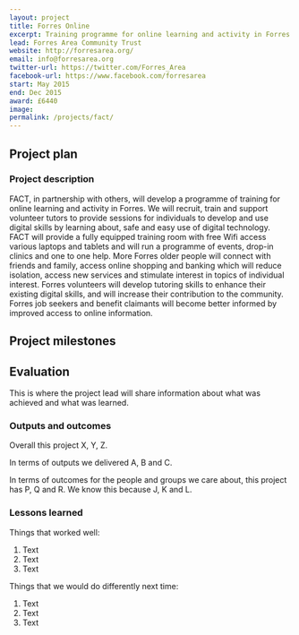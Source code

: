 ```yaml
---
layout: project
title: Forres Online
excerpt: Training programme for online learning and activity in Forres.
lead: Forres Area Community Trust
website: http://forresarea.org/
email: info@forresarea.org
twitter-url: https://twitter.com/Forres_Area
facebook-url: https://www.facebook.com/forresarea
start: May 2015
end: Dec 2015
award: £6440
image:
permalink: /projects/fact/ 
---
```


## Project plan

### Project description

FACT, in partnership with others, will develop a programme of training for online learning and activity in Forres. We will recruit, train and support volunteer tutors to provide sessions for individuals to develop and use digital skills by learning about, safe and easy use of digital technology. FACT will provide a fully equipped training room with free Wifi access various laptops and tablets and will run a programme of events, drop-in clinics and one to one help. 
More Forres older people will connect with friends and family, access online shopping and banking which will reduce isolation, access new services and stimulate interest in topics of individual interest.
Forres volunteers will develop tutoring skills to enhance their existing digital skills, and will increase their contribution to the community.
Forres job seekers and benefit claimants will become better informed by improved access to online information.



## Project milestones



## Evaluation

This is where the project lead will share information about what was achieved and what was learned.

### Outputs and outcomes

Overall this project X, Y, Z.

In terms of outputs we delivered A, B and C.

In terms of outcomes for the people and groups we care about, this project has P, Q and R. We know this because J, K and L.

### Lessons learned

Things that worked well:

1. Text
2. Text
3. Text

Things that we would do differently next time:

1. Text
2. Text
3. Text
